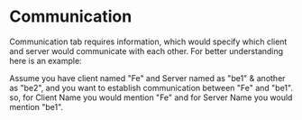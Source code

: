 # Communication

Communication tab requires information, which would specify which client and server would communicate with each other. For better understanding here is an example:

Assume you have client named "Fe" and Server named as "be1" & another as "be2", and you want to establish communication between "Fe" and "be1".
so, for Client Name you would mention "Fe" and for Server Name you would mention "be1".